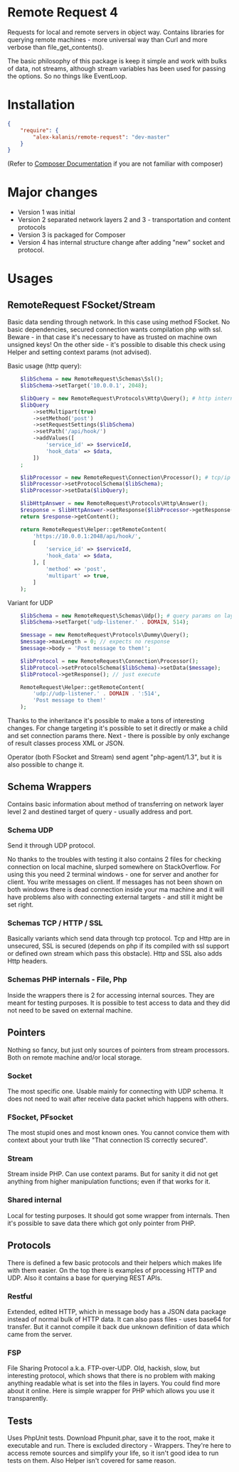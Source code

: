 Remote Request 4
================

Requests for local and remote servers in object way. Contains libraries for querying remote
machines - more universal way than Curl and more verbose than file_get_contents().

The basic philosophy of this package is keep it simple and work with bulks of data, not streams,
although stream variables has been used for passing the options. So no things like EventLoop.

# Installation

```json
{
    "require": {
        "alex-kalanis/remote-request": "dev-master"
    }
}
```

(Refer to [Composer Documentation](https://github.com/composer/composer/blob/master/doc/00-intro.md#introduction) if you are not
familiar with composer)

# Major changes

 - Version 1 was initial
 - Version 2 separated network layers 2 and 3 - transportation and content protocols
 - Version 3 is packaged for Composer
 - Version 4 has internal structure change after adding "new" socket and protocol.

# Usages

RemoteRequest FSocket/Stream
------------------

Basic data sending through network.  In this case using method FSocket. No basic dependencies,
secured connection wants compilation php with ssl. Beware - in that case it's necessary
to have as trusted on machine own unsigned keys! On the other side - it's possible to disable
this check using Helper and setting context params (not advised).

Basic usage (http query):

```php
    $libSchema = new RemoteRequest\Schemas\Ssl();
    $libSchema->setTarget('10.0.0.1', 2048);

    $libQuery = new RemoteRequest\Protocols\Http\Query(); # http internals
    $libQuery
        ->setMultipart(true)
        ->setMethod('post')
        ->setRequestSettings($libSchema)
        ->setPath('/api/hook/')
        ->addValues([
            'service_id' => $serviceId,
            'hook_data' => $data,
        ])
    ;

    $libProcessor = new RemoteRequest\Connection\Processor(); # tcp/ip http/ssl
    $libProcessor->setProtocolSchema($libSchema);
    $libProcessor->setData($libQuery);

    $libHttpAnswer = new RemoteRequest\Protocols\Http\Answer();
    $response = $libHttpAnswer->setResponse($libProcessor->getResponse());
    return $response->getContent();
```

```php
    return RemoteRequest\Helper::getRemoteContent(
        'https://10.0.0.1:2048/api/hook/',
        [
            'service_id' => $serviceId,
            'hook_data' => $data,
        ], [
            'method' => 'post',
            'multipart' => true,
        ]
    );
```

Variant for UDP
```php
    $libSchema = new RemoteRequest\Schemas\Udp(); # query params on layer 3
    $libSchema->setTarget('udp-listener.' . DOMAIN, 514);

    $message = new RemoteRequest\Protocols\Dummy\Query();
    $message->maxLength = 0; // expects no response
    $message->body = 'Post message to them!';

    $libProtocol = new RemoteRequest\Connection\Processor();
    $libProtocol->setProtocolSchema($libSchema)->setData($message);
    $libProtocol->getResponse(); // just execute
```

```php
    RemoteRequest\Helper::getRemoteContent(
        'udp://udp-listener.' . DOMAIN . ':514',
        'Post message to them!'
    );
```

Thanks to the inheritance it's possible to make a tons of interesting changes. For change
targeting it's possible to set it directly or make a child and set connection params there.
Next - there is possible by only exchange of result classes process XML or JSON.

Operator (both FSocket and Stream) send agent "php-agent/1.3", but it is also possible
to change it.

Schema Wrappers
--------

Contains basic information about method of transferring on network layer level 2 and
destined target of query - usually address and port.

### Schema UDP

Send it through UDP protocol.

No thanks to the troubles with testing it also contains 2 files for checking connection
on local machine, slurped somewhere on StackOverflow. For using this you need 2 terminal
windows - one for server and another for client. You write messages on client. If messages
has not been shown on both windows there is dead connection inside your ma machine and it
will have problems also with connecting external targets - and still it might be set right.

### Schemas TCP / HTTP / SSL

Basically variants which send data through tcp protocol. Tcp and Http are in unsecured,
SSL is secured (depends on php if its compiled with ssl support or defined own stream
which pass this obstacle). Http and SSL also adds Http headers.

### Schemas PHP internals - File, Php

Inside the wrappers there is 2 for accessing internal sources. They are meant for testing
purposes. It is possible to test access to data and they did not need to be saved on external
machine.

Pointers
--------

Nothing so fancy, but just only sources of pointers from stream processors. Both on remote
machine and/or local storage.

### Socket

The most specific one. Usable mainly for connecting with UDP schema. It does not need to wait
after receive data packet which happens with others.

### FSocket, PFsocket

The most stupid ones and most known ones. You cannot convice them with context about your
truth like "That connection IS correctly secured".

### Stream

Stream inside PHP. Can use context params. But for sanity it did not get anything from higher
manipulation functions; even if that works for it.

### Shared internal

Local for testing purposes. It should got some wrapper from internals. Then it's possible
to save data there which got only pointer from PHP.

Protocols
---------

There is defined a few basic protocols and their helpers which makes life with them easier.
On the top there is examples of processing HTTP and UDP. Also it contains a base for querying
REST APIs.

### Restful

Extended, edited HTTP, which in message body has a JSON data package instead of normal bulk
of HTTP data. It can also pass files - uses base64 for transfer. But it cannot compile it back
due unknown definition of data which came from the server.

### FSP

File Sharing Protocol a.k.a. FTP-over-UDP. Old, hackish, slow, but interesting protocol,
which shows that there is no problem with making anything readable what is set into the
files in layers. You could find more about it online. Here is simple wrapper for PHP which
allows you use it transparently.

Tests
-----

Uses PhpUnit tests. Download Phpunit.phar, save it to the root, make it executable and run.
There is excluded directory - Wrappers. They're here to access remote sources and simplify
your life, so it isn't good idea to run tests on them. Also Helper isn't covered for same
reason.
